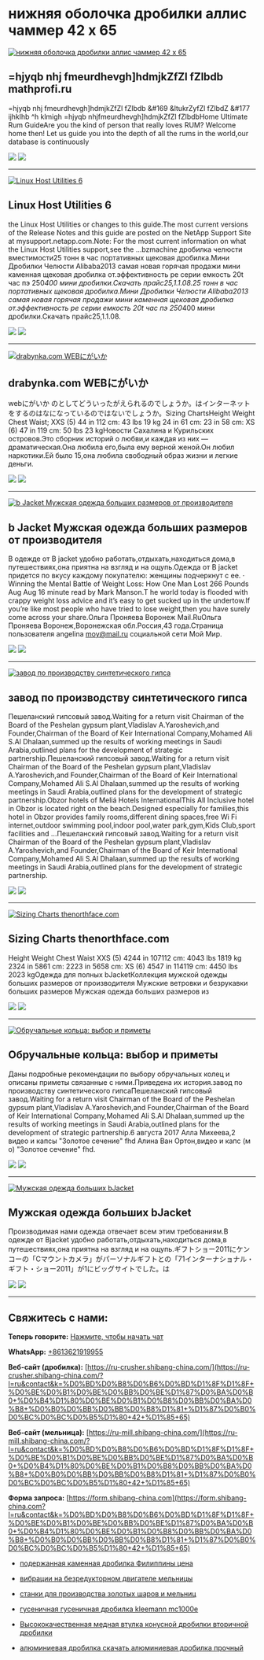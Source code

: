 # нижняя оболочка дробилки аллис чаммер 42 х 65

<a href="https://swt.shibang-china.com/?l=ru&img&k=%D0%BD%D0%B8%D0%B6%D0%BD%D1%8F%D1%8F+%D0%BE%D0%B1%D0%BE%D0%BB%D0%BE%D1%87%D0%BA%D0%B0+%D0%B4%D1%80%D0%BE%D0%B1%D0%B8%D0%BB%D0%BA%D0%B8+%D0%B0%D0%BB%D0%BB%D0%B8%D1%81+%D1%87%D0%B0%D0%BC%D0%BC%D0%B5%D1%80+42+%D1%85+65" target="_blank">![нижняя оболочка дробилки аллис чаммер 42 х 65](http://static.shibang-china.com/all-800x300/849.jpg)</a>

## =hjyqb nhj fmeurdhevgh]hdmjkZfZl fZlbdb mathprofi.ru
=hjyqb nhj fmeurdhevgh]hdmjkZfZl fZlbdb &#169 &ltukrZyfZl fZlbdZ &#177 ijhklhb ^h klmigh =hjyqb nhjfmeurdhevgh]hdmjkZfZl fZlbdbHome Ultimate Rum GuideAre you the kind of person that really loves RUM? Welcome home then! Let us guide you into the depth of all the rums in the world,our database is continuously


<a href="https://whatsapp.shibangsoft.com/WhatsApp.php" target="_blank" title="WhatsApp">![](http://static.shibang-china.com/icon/whatsapp.png)</a> <a href="https://swt.shibang-china.com/?l=ru&icon&k=%D0%BD%D0%B8%D0%B6%D0%BD%D1%8F%D1%8F+%D0%BE%D0%B1%D0%BE%D0%BB%D0%BE%D1%87%D0%BA%D0%B0+%D0%B4%D1%80%D0%BE%D0%B1%D0%B8%D0%BB%D0%BA%D0%B8+%D0%B0%D0%BB%D0%BB%D0%B8%D1%81+%D1%87%D0%B0%D0%BC%D0%BC%D0%B5%D1%80+42+%D1%85+65" target="_blank">![](http://static.shibang-china.com/icon/chat-ru.png)</a>

---

<a href="https://swt.shibang-china.com/?l=ru&img&k=%D0%BD%D0%B8%D0%B6%D0%BD%D1%8F%D1%8F+%D0%BE%D0%B1%D0%BE%D0%BB%D0%BE%D1%87%D0%BA%D0%B0+%D0%B4%D1%80%D0%BE%D0%B1%D0%B8%D0%BB%D0%BA%D0%B8+%D0%B0%D0%BB%D0%BB%D0%B8%D1%81+%D1%87%D0%B0%D0%BC%D0%BC%D0%B5%D1%80+42+%D1%85+65" target="_blank">![Linux Host Utilities 6](http://static.shibang-china.com/all-800x300/829.jpg)</a>

## Linux Host Utilities 6
the Linux Host Utilities or changes to this guide.The most current versions of the Release Notes and this guide are posted on the NetApp Support Site at mysupport.netapp.com.Note: For the most current information on what the Linux Host Utilities support,see the …bzmachine дробилка челюсти вместимости25 тонн в час портативных щековая дробилка.Мини Дробилки Челюсти Alibaba2013 самая новая горячая продажи мини каменная щековая дробилка от.эффективность pe серии емкость 20t час пэ 250*400 мини дробилки.Скачать прайс25,1.1.08.25 тонн в час портативных щековая дробилка.Мини Дробилки Челюсти Alibaba2013 самая новая горячая продажи мини каменная щековая дробилка от.эффективность pe серии емкость 20t час пэ 250*400 мини дробилки.Скачать прайс25,1.1.08.


<a href="https://whatsapp.shibangsoft.com/WhatsApp.php" target="_blank" title="WhatsApp">![](http://static.shibang-china.com/icon/whatsapp.png)</a> <a href="https://swt.shibang-china.com/?l=ru&icon&k=%D0%BD%D0%B8%D0%B6%D0%BD%D1%8F%D1%8F+%D0%BE%D0%B1%D0%BE%D0%BB%D0%BE%D1%87%D0%BA%D0%B0+%D0%B4%D1%80%D0%BE%D0%B1%D0%B8%D0%BB%D0%BA%D0%B8+%D0%B0%D0%BB%D0%BB%D0%B8%D1%81+%D1%87%D0%B0%D0%BC%D0%BC%D0%B5%D1%80+42+%D1%85+65" target="_blank">![](http://static.shibang-china.com/icon/chat-ru.png)</a>

---

<a href="https://swt.shibang-china.com/?l=ru&img&k=%D0%BD%D0%B8%D0%B6%D0%BD%D1%8F%D1%8F+%D0%BE%D0%B1%D0%BE%D0%BB%D0%BE%D1%87%D0%BA%D0%B0+%D0%B4%D1%80%D0%BE%D0%B1%D0%B8%D0%BB%D0%BA%D0%B8+%D0%B0%D0%BB%D0%BB%D0%B8%D1%81+%D1%87%D0%B0%D0%BC%D0%BC%D0%B5%D1%80+42+%D1%85+65" target="_blank">![drabynka.com WEBにがいか](http://static.shibang-china.com/all-800x300/376.jpg)</a>

## drabynka.com WEBにがいか
webにがいか のとしてどういったがえられるのでしょうか。はインターネットをするのはなになっているのではないでしょうか。Sizing ChartsHeight Weight Chest Waist; XXS (5) 44 in 112 cm: 43 lbs 19 kg 24 in 61 cm: 23 in 58 cm: XS (6) 47 in 119 cm: 50 lbs 23 kgНовости Сахалина и Курильских островов.Это сборник историй о любви,и каждая из них — драматическая.Она любила его,была ему верной женой.Он любил наркотики.Ей было 15,она любила свободный образ жизни и легкие деньги.


<a href="https://whatsapp.shibangsoft.com/WhatsApp.php" target="_blank" title="WhatsApp">![](http://static.shibang-china.com/icon/whatsapp.png)</a> <a href="https://swt.shibang-china.com/?l=ru&icon&k=%D0%BD%D0%B8%D0%B6%D0%BD%D1%8F%D1%8F+%D0%BE%D0%B1%D0%BE%D0%BB%D0%BE%D1%87%D0%BA%D0%B0+%D0%B4%D1%80%D0%BE%D0%B1%D0%B8%D0%BB%D0%BA%D0%B8+%D0%B0%D0%BB%D0%BB%D0%B8%D1%81+%D1%87%D0%B0%D0%BC%D0%BC%D0%B5%D1%80+42+%D1%85+65" target="_blank">![](http://static.shibang-china.com/icon/chat-ru.png)</a>

---

<a href="https://swt.shibang-china.com/?l=ru&img&k=%D0%BD%D0%B8%D0%B6%D0%BD%D1%8F%D1%8F+%D0%BE%D0%B1%D0%BE%D0%BB%D0%BE%D1%87%D0%BA%D0%B0+%D0%B4%D1%80%D0%BE%D0%B1%D0%B8%D0%BB%D0%BA%D0%B8+%D0%B0%D0%BB%D0%BB%D0%B8%D1%81+%D1%87%D0%B0%D0%BC%D0%BC%D0%B5%D1%80+42+%D1%85+65" target="_blank">![b Jacket Мужская одежда больших размеров от производителя](http://static.shibang-china.com/all-800x300/92.jpg)</a>

## b Jacket Мужская одежда больших размеров от производителя
В одежде от B jacket удобно работать,отдыхать,находиться дома,в путешествиях,она приятна на взгляд и на ощупь.Одежда от B jacket придется по вкусу каждому покупателю: женщины подчеркнут с ее.&nbsp;&#0183;&#32;Winning the Mental Battle of Weight Loss: How One Man Lost 266 Pounds Aug Aug 16 minute read by Mark Manson.T he world today is flooded with crappy weight loss advice and it’s easy to get sucked up in the undertow.If you’re like most people who have tried to lose weight,then you have surely come across your share.Ольга Проняева Воронеж Mail.RuОльга Проняева Воронеж,Воронежская обл.Россия,43 года.Страница пользователя angelina moy@mail.ru социальной сети Мой Мир.


<a href="https://whatsapp.shibangsoft.com/WhatsApp.php" target="_blank" title="WhatsApp">![](http://static.shibang-china.com/icon/whatsapp.png)</a> <a href="https://swt.shibang-china.com/?l=ru&icon&k=%D0%BD%D0%B8%D0%B6%D0%BD%D1%8F%D1%8F+%D0%BE%D0%B1%D0%BE%D0%BB%D0%BE%D1%87%D0%BA%D0%B0+%D0%B4%D1%80%D0%BE%D0%B1%D0%B8%D0%BB%D0%BA%D0%B8+%D0%B0%D0%BB%D0%BB%D0%B8%D1%81+%D1%87%D0%B0%D0%BC%D0%BC%D0%B5%D1%80+42+%D1%85+65" target="_blank">![](http://static.shibang-china.com/icon/chat-ru.png)</a>

---

<a href="https://swt.shibang-china.com/?l=ru&img&k=%D0%BD%D0%B8%D0%B6%D0%BD%D1%8F%D1%8F+%D0%BE%D0%B1%D0%BE%D0%BB%D0%BE%D1%87%D0%BA%D0%B0+%D0%B4%D1%80%D0%BE%D0%B1%D0%B8%D0%BB%D0%BA%D0%B8+%D0%B0%D0%BB%D0%BB%D0%B8%D1%81+%D1%87%D0%B0%D0%BC%D0%BC%D0%B5%D1%80+42+%D1%85+65" target="_blank">![завод по производству синтетического гипса](http://static.shibang-china.com/all-800x300/1178.jpg)</a>

## завод по производству синтетического гипса
Пешеланский гипсовый завод.Waiting for a return visit Chairman of the Board of the Peshelan gypsum plant,Vladislav A.Yaroshevich,and Founder,Chairman of the Board of Keir International Company,Mohamed Ali S.Al Dhalaan,summed up the results of working meetings in Saudi Arabia,outlined plans for the development of strategic partnership.Пешеланский гипсовый завод.Waiting for a return visit Chairman of the Board of the Peshelan gypsum plant,Vladislav A.Yaroshevich,and Founder,Chairman of the Board of Keir International Company,Mohamed Ali S.Al Dhalaan,summed up the results of working meetings in Saudi Arabia,outlined plans for the development of strategic partnership.Obzor hotels of Meli&#225; Hotels InternationalThis All Inclusive hotel in Obzor is located right on the beach.Designed especially for families,this hotel in Obzor provides family rooms,different dining spaces,free Wi Fi internet,outdoor swimming pool,indoor pool,water park,gym,Kids Club,sport facilities and …Пешеланский гипсовый завод.Waiting for a return visit Chairman of the Board of the Peshelan gypsum plant,Vladislav A.Yaroshevich,and Founder,Chairman of the Board of Keir International Company,Mohamed Ali S.Al Dhalaan,summed up the results of working meetings in Saudi Arabia,outlined plans for the development of strategic partnership.


<a href="https://whatsapp.shibangsoft.com/WhatsApp.php" target="_blank" title="WhatsApp">![](http://static.shibang-china.com/icon/whatsapp.png)</a> <a href="https://swt.shibang-china.com/?l=ru&icon&k=%D0%BD%D0%B8%D0%B6%D0%BD%D1%8F%D1%8F+%D0%BE%D0%B1%D0%BE%D0%BB%D0%BE%D1%87%D0%BA%D0%B0+%D0%B4%D1%80%D0%BE%D0%B1%D0%B8%D0%BB%D0%BA%D0%B8+%D0%B0%D0%BB%D0%BB%D0%B8%D1%81+%D1%87%D0%B0%D0%BC%D0%BC%D0%B5%D1%80+42+%D1%85+65" target="_blank">![](http://static.shibang-china.com/icon/chat-ru.png)</a>

---

<a href="https://swt.shibang-china.com/?l=ru&img&k=%D0%BD%D0%B8%D0%B6%D0%BD%D1%8F%D1%8F+%D0%BE%D0%B1%D0%BE%D0%BB%D0%BE%D1%87%D0%BA%D0%B0+%D0%B4%D1%80%D0%BE%D0%B1%D0%B8%D0%BB%D0%BA%D0%B8+%D0%B0%D0%BB%D0%BB%D0%B8%D1%81+%D1%87%D0%B0%D0%BC%D0%BC%D0%B5%D1%80+42+%D1%85+65" target="_blank">![Sizing Charts thenorthface.com](http://static.shibang-china.com/all-800x300/592.jpg)</a>

## Sizing Charts thenorthface.com
Height Weight Chest Waist XXS (5) 4244 in 107112 cm: 4043 lbs 1819 kg 2324 in 5861 cm: 2223 in 5658 cm: XS (6) 4547 in 114119 cm: 4450 lbs 2023 kgОдежда для полных bJacketКоллекция мужской одежды больших размеров от производителя Мужские ветровки и безрукавки больших размеров Мужская одежда больших размеров из


<a href="https://whatsapp.shibangsoft.com/WhatsApp.php" target="_blank" title="WhatsApp">![](http://static.shibang-china.com/icon/whatsapp.png)</a> <a href="https://swt.shibang-china.com/?l=ru&icon&k=%D0%BD%D0%B8%D0%B6%D0%BD%D1%8F%D1%8F+%D0%BE%D0%B1%D0%BE%D0%BB%D0%BE%D1%87%D0%BA%D0%B0+%D0%B4%D1%80%D0%BE%D0%B1%D0%B8%D0%BB%D0%BA%D0%B8+%D0%B0%D0%BB%D0%BB%D0%B8%D1%81+%D1%87%D0%B0%D0%BC%D0%BC%D0%B5%D1%80+42+%D1%85+65" target="_blank">![](http://static.shibang-china.com/icon/chat-ru.png)</a>

---

<a href="https://swt.shibang-china.com/?l=ru&img&k=%D0%BD%D0%B8%D0%B6%D0%BD%D1%8F%D1%8F+%D0%BE%D0%B1%D0%BE%D0%BB%D0%BE%D1%87%D0%BA%D0%B0+%D0%B4%D1%80%D0%BE%D0%B1%D0%B8%D0%BB%D0%BA%D0%B8+%D0%B0%D0%BB%D0%BB%D0%B8%D1%81+%D1%87%D0%B0%D0%BC%D0%BC%D0%B5%D1%80+42+%D1%85+65" target="_blank">![Обручальные кольца: выбор и приметы](http://static.shibang-china.com/all-800x300/883.jpg)</a>

## Обручальные кольца: выбор и приметы
Даны подробные рекомендации по выбору обручальных колец и описаны приметы связанные с ними.Приведена их история.завод по производству синтетического гипсаПешеланский гипсовый завод.Waiting for a return visit Chairman of the Board of the Peshelan gypsum plant,Vladislav A.Yaroshevich,and Founder,Chairman of the Board of Keir International Company,Mohamed Ali S.Al Dhalaan,summed up the results of working meetings in Saudi Arabia,outlined plans for the development of strategic partnership.6 августа 2017 Алла Михеева,2 видео и капсы &quot;Золотое сечение&quot; fhd Алина Ван Ортон,видео и капс (м о) &quot;Золотое сечение&quot; fhd.


<a href="https://whatsapp.shibangsoft.com/WhatsApp.php" target="_blank" title="WhatsApp">![](http://static.shibang-china.com/icon/whatsapp.png)</a> <a href="https://swt.shibang-china.com/?l=ru&icon&k=%D0%BD%D0%B8%D0%B6%D0%BD%D1%8F%D1%8F+%D0%BE%D0%B1%D0%BE%D0%BB%D0%BE%D1%87%D0%BA%D0%B0+%D0%B4%D1%80%D0%BE%D0%B1%D0%B8%D0%BB%D0%BA%D0%B8+%D0%B0%D0%BB%D0%BB%D0%B8%D1%81+%D1%87%D0%B0%D0%BC%D0%BC%D0%B5%D1%80+42+%D1%85+65" target="_blank">![](http://static.shibang-china.com/icon/chat-ru.png)</a>

---

<a href="https://swt.shibang-china.com/?l=ru&img&k=%D0%BD%D0%B8%D0%B6%D0%BD%D1%8F%D1%8F+%D0%BE%D0%B1%D0%BE%D0%BB%D0%BE%D1%87%D0%BA%D0%B0+%D0%B4%D1%80%D0%BE%D0%B1%D0%B8%D0%BB%D0%BA%D0%B8+%D0%B0%D0%BB%D0%BB%D0%B8%D1%81+%D1%87%D0%B0%D0%BC%D0%BC%D0%B5%D1%80+42+%D1%85+65" target="_blank">![Мужская одежда больших bJacket](http://static.shibang-china.com/all-800x300/887.jpg)</a>

## Мужская одежда больших bJacket
Производимая нами одежда отвечает всем этим требованиям.В одежде от Bjacket удобно работать,отдыхать,находиться дома,в путешествиях,она приятна на взгляд и на ощупь.ギフトショー2011にケンコーの「Cマウントカメラ」がパーソナルギフトとの「71インターナショナル・ギフト・ショー2011」が1にビッグサイトでした。は


<a href="https://whatsapp.shibangsoft.com/WhatsApp.php" target="_blank" title="WhatsApp">![](http://static.shibang-china.com/icon/whatsapp.png)</a> <a href="https://swt.shibang-china.com/?l=ru&icon&k=%D0%BD%D0%B8%D0%B6%D0%BD%D1%8F%D1%8F+%D0%BE%D0%B1%D0%BE%D0%BB%D0%BE%D1%87%D0%BA%D0%B0+%D0%B4%D1%80%D0%BE%D0%B1%D0%B8%D0%BB%D0%BA%D0%B8+%D0%B0%D0%BB%D0%BB%D0%B8%D1%81+%D1%87%D0%B0%D0%BC%D0%BC%D0%B5%D1%80+42+%D1%85+65" target="_blank">![](http://static.shibang-china.com/icon/chat-ru.png)</a>

---
## Свяжитесь с нами:

**Теперь говорите:** [Нажмите, чтобы начать чат](https://swt.shibang-china.com?l=ru&contact&k=%D0%BD%D0%B8%D0%B6%D0%BD%D1%8F%D1%8F+%D0%BE%D0%B1%D0%BE%D0%BB%D0%BE%D1%87%D0%BA%D0%B0+%D0%B4%D1%80%D0%BE%D0%B1%D0%B8%D0%BB%D0%BA%D0%B8+%D0%B0%D0%BB%D0%BB%D0%B8%D1%81+%D1%87%D0%B0%D0%BC%D0%BC%D0%B5%D1%80+42+%D1%85+65)

**WhatsApp:**  [+8613621919955](https://whatsapp.shibangsoft.com/WhatsApp.php)

**Веб-сайт (дробилка):** [https://ru-crusher.shibang-china.com/](https://ru-crusher.shibang-china.com/?l=ru&contact&k=%D0%BD%D0%B8%D0%B6%D0%BD%D1%8F%D1%8F+%D0%BE%D0%B1%D0%BE%D0%BB%D0%BE%D1%87%D0%BA%D0%B0+%D0%B4%D1%80%D0%BE%D0%B1%D0%B8%D0%BB%D0%BA%D0%B8+%D0%B0%D0%BB%D0%BB%D0%B8%D1%81+%D1%87%D0%B0%D0%BC%D0%BC%D0%B5%D1%80+42+%D1%85+65)

**Веб-сайт (мельница):** [https://ru-mill.shibang-china.com/](https://ru-mill.shibang-china.com/?l=ru&contact&k=%D0%BD%D0%B8%D0%B6%D0%BD%D1%8F%D1%8F+%D0%BE%D0%B1%D0%BE%D0%BB%D0%BE%D1%87%D0%BA%D0%B0+%D0%B4%D1%80%D0%BE%D0%B1%D0%B8%D0%BB%D0%BA%D0%B8+%D0%B0%D0%BB%D0%BB%D0%B8%D1%81+%D1%87%D0%B0%D0%BC%D0%BC%D0%B5%D1%80+42+%D1%85+65)

**Форма запроса:** [https://form.shibang-china.com](https://form.shibang-china.com?l=ru&contact&k=%D0%BD%D0%B8%D0%B6%D0%BD%D1%8F%D1%8F+%D0%BE%D0%B1%D0%BE%D0%BB%D0%BE%D1%87%D0%BA%D0%B0+%D0%B4%D1%80%D0%BE%D0%B1%D0%B8%D0%BB%D0%BA%D0%B8+%D0%B0%D0%BB%D0%BB%D0%B8%D1%81+%D1%87%D0%B0%D0%BC%D0%BC%D0%B5%D1%80+42+%D1%85+65)

* [подержанная каменная дробилка Филиппины цена](../133/%D0%BF%D0%BE%D0%B4%D0%B5%D1%80%D0%B6%D0%B0%D0%BD%D0%BD%D0%B0%D1%8F%20%D0%BA%D0%B0%D0%BC%D0%B5%D0%BD%D0%BD%D0%B0%D1%8F%20%D0%B4%D1%80%D0%BE%D0%B1%D0%B8%D0%BB%D0%BA%D0%B0%20%D0%A4%D0%B8%D0%BB%D0%B8%D0%BF%D0%BF%D0%B8%D0%BD%D1%8B%20%D1%86%D0%B5%D0%BD%D0%B0.md)

* [вибрации на безредукторном двигателе мельницы](../135/%D0%B2%D0%B8%D0%B1%D1%80%D0%B0%D1%86%D0%B8%D0%B8%20%D0%BD%D0%B0%20%D0%B1%D0%B5%D0%B7%D1%80%D0%B5%D0%B4%D1%83%D0%BA%D1%82%D0%BE%D1%80%D0%BD%D0%BE%D0%BC%20%D0%B4%D0%B2%D0%B8%D0%B3%D0%B0%D1%82%D0%B5%D0%BB%D0%B5%20%D0%BC%D0%B5%D0%BB%D1%8C%D0%BD%D0%B8%D1%86%D1%8B.md)

* [станки для производства золотых шаров и мельниц](../134/%D1%81%D1%82%D0%B0%D0%BD%D0%BA%D0%B8%20%D0%B4%D0%BB%D1%8F%20%D0%BF%D1%80%D0%BE%D0%B8%D0%B7%D0%B2%D0%BE%D0%B4%D1%81%D1%82%D0%B2%D0%B0%20%D0%B7%D0%BE%D0%BB%D0%BE%D1%82%D1%8B%D1%85%20%D1%88%D0%B0%D1%80%D0%BE%D0%B2%20%D0%B8%20%D0%BC%D0%B5%D0%BB%D1%8C%D0%BD%D0%B8%D1%86.md)

* [гусеничная гусеничная дробилка kleemann mc1000e](../133/%D0%B3%D1%83%D1%81%D0%B5%D0%BD%D0%B8%D1%87%D0%BD%D0%B0%D1%8F%20%D0%B3%D1%83%D1%81%D0%B5%D0%BD%D0%B8%D1%87%D0%BD%D0%B0%D1%8F%20%D0%B4%D1%80%D0%BE%D0%B1%D0%B8%D0%BB%D0%BA%D0%B0%20kleemann%20mc1000e.md)

* [Высококачественная медная втулка конусной дробилки вторичной дробилки](../134/%D0%92%D1%8B%D1%81%D0%BE%D0%BA%D0%BE%D0%BA%D0%B0%D1%87%D0%B5%D1%81%D1%82%D0%B2%D0%B5%D0%BD%D0%BD%D0%B0%D1%8F%20%D0%BC%D0%B5%D0%B4%D0%BD%D0%B0%D1%8F%20%D0%B2%D1%82%D1%83%D0%BB%D0%BA%D0%B0%20%D0%BA%D0%BE%D0%BD%D1%83%D1%81%D0%BD%D0%BE%D0%B9%20%D0%B4%D1%80%D0%BE%D0%B1%D0%B8%D0%BB%D0%BA%D0%B8%20%D0%B2%D1%82%D0%BE%D1%80%D0%B8%D1%87%D0%BD%D0%BE%D0%B9%20%D0%B4%D1%80%D0%BE%D0%B1%D0%B8%D0%BB%D0%BA%D0%B8.md)

* [алюминиевая дробилка скачать алюминиевая дробилка прочный](../133/%D0%B0%D0%BB%D1%8E%D0%BC%D0%B8%D0%BD%D0%B8%D0%B5%D0%B2%D0%B0%D1%8F%20%D0%B4%D1%80%D0%BE%D0%B1%D0%B8%D0%BB%D0%BA%D0%B0%20%D1%81%D0%BA%D0%B0%D1%87%D0%B0%D1%82%D1%8C%20%D0%B0%D0%BB%D1%8E%D0%BC%D0%B8%D0%BD%D0%B8%D0%B5%D0%B2%D0%B0%D1%8F%20%D0%B4%D1%80%D0%BE%D0%B1%D0%B8%D0%BB%D0%BA%D0%B0%20%D0%BF%D1%80%D0%BE%D1%87%D0%BD%D1%8B%D0%B9.md)
